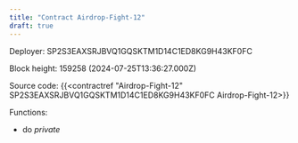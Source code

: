```yaml
---
title: "Contract Airdrop-Fight-12"
draft: true
---
```

Deployer: SP2S3EAXSRJBVQ1GQSKTM1D14C1ED8KG9H43KF0FC


 



Block height: 159258 (2024-07-25T13:36:27.000Z)

Source code: {{<contractref "Airdrop-Fight-12" SP2S3EAXSRJBVQ1GQSKTM1D14C1ED8KG9H43KF0FC Airdrop-Fight-12>}}

Functions:

* do _private_
